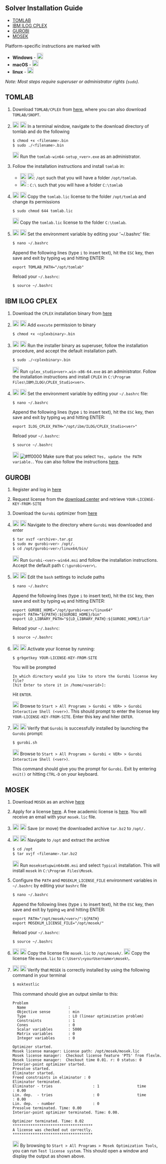 Solver Installation Guide
---------------------------------
<!-- TOC -->

- [TOMLAB](#tomlab)
- [IBM ILOG CPLEX](#ibm-ilog-cplex)
- [GUROBI](#gurobi)
- [MOSEK](#mosek)
<!-- /TOC -->
Platform-specific instructions are marked with
- **Windows** - <img src="https://prince.lcsb.uni.lu/jenkins/userContent/windows.png" height="20px">
- **macOS** - <img src="https://prince.lcsb.uni.lu/jenkins/userContent/apple.png" height="20px">
- **linux** - <img src="https://prince.lcsb.uni.lu/jenkins/userContent/linux.png" height="20px">

*Note: Most steps require superuser or administrator rights (`sudo`).*

## TOMLAB

1) Download `TOMLAB/CPLEX` from [here](http://tomopt.com/scripts/register.php), where you can also download `TOMLAB/SNOPT`.

2)  <img src="https://prince.lcsb.uni.lu/jenkins/userContent/apple.png" height="20px">  <img src="https://prince.lcsb.uni.lu/jenkins/userContent/linux.png" height="20px"> In a terminal window, navigate to the download directory of tomlab and do the following
    ````bash
    $ chmod +x <filename>.bin
    $ sudo ./<filename>.bin
    ````
    <img src="https://prince.lcsb.uni.lu/jenkins/userContent/windows.png" height="20px"> Run the `tomlab-win64-setup_<ver>.exe` as an administrator.

3) Follow the installation instructions and install `tomlab` in:
    - <img src="https://prince.lcsb.uni.lu/jenkins/userContent/apple.png" height="20px">  <img src="https://prince.lcsb.uni.lu/jenkins/userContent/linux.png" height="20px">: `/opt` such that you will have a folder `/opt/tomlab`.
    - <img src="https://prince.lcsb.uni.lu/jenkins/userContent/windows.png" height="20px"> : `C:\` such that you will have a folder `C:\tomlab`

4) <img src="https://prince.lcsb.uni.lu/jenkins/userContent/apple.png" height="20px">  <img src="https://prince.lcsb.uni.lu/jenkins/userContent/linux.png" height="20px"> Copy the `tomlab.lic` license to the folder `/opt/tomlab` and change its permissions
    ````bash
    $ sudo chmod 644 tomlab.lic
    ````
    <img src="https://prince.lcsb.uni.lu/jenkins/userContent/windows.png" height="20px"> Copy the `tomlab.lic` license to the folder `C:\tomlab`.

5) <img src="https://prince.lcsb.uni.lu/jenkins/userContent/apple.png" height="20px">  <img src="https://prince.lcsb.uni.lu/jenkins/userContent/linux.png" height="20px"> Set the environment variable by editing your '~/.bashrc' file:
    ````bash
    $ nano ~/.bashrc
    ````
    Append the following lines (type `i` to insert text), hit the `ESC` key, then save and exit by typing `wq` and hitting ENTER:
    ````
    export TOMLAB_PATH="/opt/tomlab"
    ````
    Reload your `~/.bashrc`:
    ````bash
    $ source ~/.bashrc
    ````

## IBM ILOG CPLEX

1) Download the `CPLEX` installation binary from [here](https://www-01.ibm.com/software/websphere/products/optimization/cplex-studio-community-edition/)

2) <img src="https://prince.lcsb.uni.lu/jenkins/userContent/apple.png" height="20px">  <img src="https://prince.lcsb.uni.lu/jenkins/userContent/linux.png" height="20px"> Add `execute` permission to binary
    ````bash
    $ chmod +x <cplexbinary>.bin
    ````

3) <img src="https://prince.lcsb.uni.lu/jenkins/userContent/apple.png" height="20px">  <img src="https://prince.lcsb.uni.lu/jenkins/userContent/linux.png" height="20px"> Run the installer binary as superuser, follow the installation procedure, and accept the default installation path.
    ````bash
    $ sudo ./<cplexbinary>.bin
    ````
    <img src="https://prince.lcsb.uni.lu/jenkins/userContent/windows.png" height="20px"> Run `cplex_studio<ver>.win-x86-64.exe` as an administrator. Follow the installation instructions and install `CPLEX` in `C:\Program Files\IBM\ILOG\CPLEX_Studio<ver>`.

4) <img src="https://prince.lcsb.uni.lu/jenkins/userContent/apple.png" height="20px">  <img src="https://prince.lcsb.uni.lu/jenkins/userContent/linux.png" height="20px"> Set the environment variable by editing your `~/.bashrc` file:
    ````bash
    $ nano ~/.bashrc
    ````
    Append the following lines (type `i` to insert text), hit the `ESC` key, then save and exit by typing `wq` and hitting ENTER:
    ````
    export ILOG_CPLEX_PATH="/opt/ibm/ILOG/CPLEX_Studio<ver>"
    ````
    Reload your `~/.bashrc`:
    ````bash
    $ source ~/.bashrc
    ````
    <img src="https://prince.lcsb.uni.lu/jenkins/userContent/windows.png" height="20px"> ![#ff0000](https://placehold.it/15/ff0000/000000?text=+) Make sure that you select `Yes, update the PATH variable.`. You can also follow the instructions [here](https://www.ibm.com/support/knowledgecenter/SSSA5P_12.6.1/ilog.odms.cplex.help/CPLEX/GettingStarted/topics/set_up/Windows.html).

## GUROBI

1) Register and log in [here](http://www.gurobi.com/)

2) Request license from the [download center](http://www.gurobi.com/downloads/download-center) and retrieve `YOUR-LICENSE-KEY-FROM-SITE`

3) Download the `Gurobi` optimizer from [here](http://www.gurobi.com/downloads/gurobi-optimizer)

4) <img src="https://prince.lcsb.uni.lu/jenkins/userContent/apple.png" height="20px">  <img src="https://prince.lcsb.uni.lu/jenkins/userContent/linux.png" height="20px"> Navigate to the directory where `Gurobi` was downloaded and enter
    ````bash
    $ tar xvzf <archive>.tar.gz
    $ sudo mv gurobi<ver> /opt/.
    $ cd /opt/gurobi<ver>/linux64/bin/
    ````
    <img src="https://prince.lcsb.uni.lu/jenkins/userContent/windows.png" height="20px"> Run `Gurobi-<ver>-win64.msi` and follow the installation instructions. Accept the default path `C:\gurobi<ver>\`.

5) <img src="https://prince.lcsb.uni.lu/jenkins/userContent/apple.png" height="20px">  <img src="https://prince.lcsb.uni.lu/jenkins/userContent/linux.png" height="20px"> Edit the `bash` settings to include paths
    ````bash
    $ nano ~/.bashrc
    ````
    Append the following lines (type `i` to insert text), hit the `ESC` key, then save and exit by typing `wq` and hitting ENTER:
    ````
    export GUROBI_HOME="/opt/gurobi<ver>/linux64"
    export PATH="${PATH}:${GUROBI_HOME}/bin"
    export LD_LIBRARY_PATH="${LD_LIBRARY_PATH}:${GUROBI_HOME}/lib"
    ````
    Reload your `~/.bashrc`:
    ````bash
    $ source ~/.bashrc
    ````

6)  <img src="https://prince.lcsb.uni.lu/jenkins/userContent/apple.png" height="20px">  <img src="https://prince.lcsb.uni.lu/jenkins/userContent/linux.png" height="20px"> Activate your license by running:
    ````
    $ grbgetkey YOUR-LICENSE-KEY-FROM-SITE
    ````
    You will be prompted
    ````
    In which directory would you like to store the Gurobi license key file?
    [hit Enter to store it in /home/<userid>]:
    ````
    Hit `ENTER`.

    <img src="https://prince.lcsb.uni.lu/jenkins/userContent/windows.png" height="20px"> Browse to `Start > All Programs > Gurobi < VER> > Gurobi Interactive Shell (<ver>)`. This should prompt to enter the license key `YOUR-LICENSE-KEY-FROM-SITE`. Enter this key and hiter `ENTER`.

7)  <img src="https://prince.lcsb.uni.lu/jenkins/userContent/apple.png" height="20px">  <img src="https://prince.lcsb.uni.lu/jenkins/userContent/linux.png" height="20px"> Verify that `Gurobi` is successfully installed by launching the `Gurobi` prompt:
    ````bash
    $ gurobi.sh
    ````
    <img src="https://prince.lcsb.uni.lu/jenkins/userContent/windows.png" height="20px"> Browse to `Start > All Programs > Gurobi < VER> > Gurobi Interactive Shell (<ver>)`.

    This command should give you the prompt for `Gurobi`. Exit by entering `exit()` or hitting `CTRL-D` on your keyboard.

## MOSEK

1) Download `MOSEK` as an archive [here](https://mosek.com/resources/downloads)

2) Apply for a license [here](https://mosek.com/resources/trial-license). A free academic license is [here](https://license.mosek.com/academic/). You will receive an email with your `mosek.lic` file.

3) <img src="https://prince.lcsb.uni.lu/jenkins/userContent/apple.png" height="20px">  <img src="https://prince.lcsb.uni.lu/jenkins/userContent/linux.png" height="20px"> Save (or move) the downloaded archive `tar.bz2` to `/opt/.`

4) <img src="https://prince.lcsb.uni.lu/jenkins/userContent/apple.png" height="20px">  <img src="https://prince.lcsb.uni.lu/jenkins/userContent/linux.png" height="20px"> Navigate to `/opt` and extract the archive
    ````bash
    $ cd /opt
    $ tar xvjf <filename>.tar.bz2
    ````
    <img src="https://prince.lcsb.uni.lu/jenkins/userContent/windows.png" height="20px"> Run `moseksetupwin64x86.msi` and select `Typical` installation. This will install `mosek` in `C:\Program Files\Mosek`.

5) Configure the `PATH` and `MOSEKLM_LICENSE_FILE` environment variables in `~/.bashrc` by editing your `bashrc` file
    ````bash
    $ nano ~/.bashrc
    ````
    Append the following lines (type `i` to insert text), hit the `ESC` key, then save and exit by typing `wq` and hitting ENTER:
    ````
    export PATH="/opt/mosek/<ver>/":${PATH}
    export MOSEKLM_LICENSE_FILE="/opt/mosek/"
    ````
    Reload your `~/.bashrc`:
    ````bash
    $ source ~/.bashrc
    ````

6) <img src="https://prince.lcsb.uni.lu/jenkins/userContent/apple.png" height="20px">  <img src="https://prince.lcsb.uni.lu/jenkins/userContent/linux.png" height="20px"> Copy the license file `mosek.lic` to `/opt/mosek/`.
   <img src="https://prince.lcsb.uni.lu/jenkins/userContent/windows.png" height="20px"> Copy the license file `mosek.lic` to `C:\Users\<yourUsername>\mosek\`.

7) <img src="https://prince.lcsb.uni.lu/jenkins/userContent/apple.png" height="20px">  <img src="https://prince.lcsb.uni.lu/jenkins/userContent/linux.png" height="20px"> Verify that `MOSEK` is correctly installed by using the following command in your terminal
    ````sh
    $ msktestlic
    ````
    This command should give an output similar to this:
    ````
    Problem
      Name                   :
      Objective sense        : min
      Type                   : LO (linear optimization problem)
      Constraints            : 1
      Cones                  : 0
      Scalar variables       : 5000
      Matrix variables       : 0
      Integer variables      : 0

    Optimizer started.
    Mosek license manager: License path: /opt/mosek/mosek.lic
    Mosek license manager:  Checkout license feature 'PTS' from flexlm.
    Mosek license manager:  Checkout time 0.01. r: 0 status: 0
    Interior-point optimizer started.
    Presolve started.
    Eliminator started.
    Freed constraints in eliminator : 0
    Eliminator terminated.
    Eliminator - tries                  : 1                 time                   : 0.00
    Lin. dep.  - tries                  : 0                 time                   : 0.00
    Lin. dep.  - number                 : 0
    Presolve terminated. Time: 0.00
    Interior-point optimizer terminated. Time: 0.00.

    Optimizer terminated. Time: 0.02
    ************************************
    A license was checked out correctly.
    ************************************
    ````
    <img src="https://prince.lcsb.uni.lu/jenkins/userContent/windows.png" height="20px"> By browsing to `Start > All Programs > Mosek Optimization Tools`, you can run `Test license system`. This should open a window and display the output as shown above.
